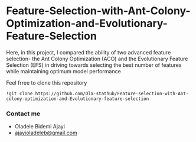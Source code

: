 # Feature-Selection-with-Ant-Colony-Optimization-and-Evolutionary-Feature-Selection

Here, in this project, I compared the ability of two advanced feature selection- the Ant Colony Optimization (ACO) and the Evolutionary Feature Selection (EFS) in driving towards selecting the best number of features while maintaining optimum model performance

Feel frree to clone this repository
```
!git clone https://github.com/Ola-stathub/Feature-selection-with-Ant-colony-optimization-and-Evolutionary-feature-selection
```
### Contact me
- Oladele Bidemi Ajayi
- ajayioladeleb@gmail.com
